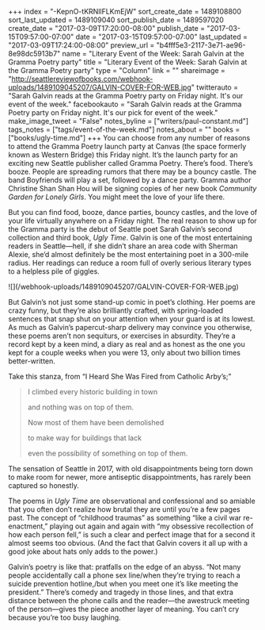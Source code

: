 +++
index = "-KepnO-tKRNllFLKmEjW"
sort_create_date = 1489108800
sort_last_updated = 1489109040
sort_publish_date = 1489597020
create_date = "2017-03-09T17:20:00-08:00"
publish_date = "2017-03-15T09:57:00-07:00"
date = "2017-03-15T09:57:00-07:00"
last_updated = "2017-03-09T17:24:00-08:00"
preview_url = "b4fff5e3-2117-3e71-ae96-8e98dc5913b7"
name = "Literary Event of the Week: Sarah Galvin at the Gramma Poetry party"
title = "Literary Event of the Week: Sarah Galvin at the Gramma Poetry party"
type = "Column"
link = ""
shareimage = "http://seattlereviewofbooks.com/webhook-uploads/1489109045207/GALVIN-COVER-FOR-WEB.jpg"
twitterauto = "Sarah Galvin reads at the Gramma Poetry party on Friday night. It's our event of the week."
facebookauto = "Sarah Galvin reads at the Gramma Poetry party on Friday night. It's our pick for event of the week."
make_image_tweet = "False"
notes_byline = ["writers/paul-constant.md"]
tags_notes = ["tags/event-of-the-week.md"]
notes_about = ""
books = ["books/ugly-time.md"]
+++
You can choose from any number of reasons to attend the Gramma Poetry launch party at Canvas (the space formerly known as Western Bridge) this Friday night. It’s the launch party for an exciting new Seattle publisher called Gramma Poetry. There’s food. There’s booze. People are spreading rumors that there may be a bouncy castle. The band Boyfriends will play a set, followed by a dance party. Gramma author Christine Shan Shan Hou will be signing copies of her new book *Community Garden for Lonely Girls*. You might meet the love of your life there.

But you can find food, booze, dance parties, bouncy castles, and the love of your life virtually anywhere on a Friday night. The real reason to show up for the Gramma party is the debut of Seattle poet Sarah Galvin’s second collection and third book, *Ugly Time*. Galvin is one of the most entertaining readers in Seattle—hell, if she didn’t share an area code with Sherman Alexie, she’d almost definitely be the most entertaining poet in a 300-mile radius. Her readings can reduce a room full of overly serious literary types to a helpless pile of giggles.

<p class="image-left">![](/webhook-uploads/1489109045207/GALVIN-COVER-FOR-WEB.jpg)</p>

But Galvin’s not just some stand-up comic in poet’s clothing. Her poems are crazy funny, but they’re also brilliantly crafted, with spring-loaded sentences that snap shut on your attention when your guard is at its lowest. As much as Galvin’s papercut-sharp delivery may convince you otherwise, these poems aren’t non sequiturs, or exercises in absurdity. They’re a record kept by a keen mind, a diary as real and as honest as the one you kept for a couple weeks when you were 13, only about two billion times better-written.

Take this stanza, from “I Heard She Was Fired from Catholic Arby’s;”

<blockquote><p class="noindent">I climbed every historic building in town</p>
<p class="noindent">and nothing was on top of them.</p>
<p class="noindent">Now most of them have been demolished</p>
<p class="noindent">to make way for buildings that lack</p>
<p class="noindent">even the possibility of something on top of them.</p></blockquote>

The sensation of Seattle in 2017, with old disappointments being torn down to make room for newer, more antiseptic disappointments, has rarely been captured so honestly.

The poems in *Ugly Time* are observational and confessional and so amiable that you often don’t realize how brutal they are until you’re a few pages past. The concept of “childhood traumas” as something “like a civil war re-enactment,” playing out again and again with “my obsessive recollection of how each person fell,” is such a clear and perfect image that for a second it almost seems too obvious. (And the fact that Galvin covers it all up with a good joke about hats only adds to the power.)

Galvin’s poetry is like that: pratfalls on the edge of an abyss. “Not many people accidentally call a phone sex line/when they’re trying to reach a suicide prevention hotline,/but when you meet one it’s like meeting the president.” There’s comedy and tragedy in those lines, and that extra distance between the phone calls and the reader—the awestruck meeting of the person—gives the piece another layer of meaning. You can’t cry because you’re too busy laughing.
